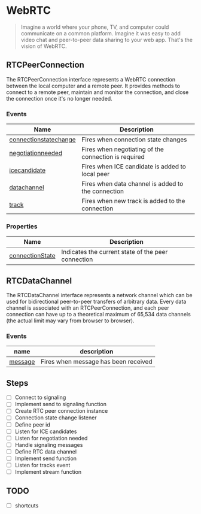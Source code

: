 # WebRTC

> Imagine a world where your phone, TV, and computer could communicate on a common platform. Imagine it was easy to add video chat and peer-to-peer data sharing to your web app. That's the vision of WebRTC.

## RTCPeerConnection

The RTCPeerConnection interface represents a WebRTC connection between the local computer and a remote peer. It provides methods to connect to a remote peer, maintain and monitor the connection, and close the connection once it's no longer needed.

### Events

| Name                                                                                                                    | Description                                          |
| ----------------------------------------------------------------------------------------------------------------------- | ---------------------------------------------------- |
| [connectionstatechange](https://developer.mozilla.org/en-US/docs/Web/API/RTCPeerConnection/connectionstatechange_event) | Fires when connection state changes                  |
| [negotiationneeded](https://developer.mozilla.org/en-US/docs/Web/API/RTCPeerConnection/negotiationneeded_event)         | Fires when negotiating of the connection is required |
| [icecandidate](https://developer.mozilla.org/en-US/docs/Web/API/RTCPeerConnection/icecandidate_event)                   | Fires when ICE candidate is added to local peer      |
| [datachannel](https://developer.mozilla.org/en-US/docs/Web/API/RTCPeerConnection/datachannel_event)                     | Fires when data channel is added to the connection   |
| [track](https://developer.mozilla.org/en-US/docs/Web/API/RTCPeerConnection/track_event)                                 | Fires when new track is added to the connection      |

### Properties

| Name                                                                                                  | Description                                        |
| ----------------------------------------------------------------------------------------------------- | -------------------------------------------------- |
| [connectionState](https://developer.mozilla.org/en-US/docs/Web/API/RTCPeerConnection/connectionState) | Indicates the current state of the peer connection |

## RTCDataChannel

The RTCDataChannel interface represents a network channel which can be used for bidirectional peer-to-peer transfers of arbitrary data. Every data channel is associated with an RTCPeerConnection, and each peer connection can have up to a theoretical maximum of 65,534 data channels (the actual limit may vary from browser to browser).

### Events

| name                                                                                     | description                          |
| ---------------------------------------------------------------------------------------- | ------------------------------------ |
| [message](https://developer.mozilla.org/en-US/docs/Web/API/RTCDataChannel/message_event) | Fires when message has been received |

## Steps

-   [ ] Connect to signaling
-   [ ] Implement send to signaling function
-   [ ] Create RTC peer connection instance
-   [ ] Connection state change listener
-   [ ] Define peer id
-   [ ] Listen for ICE candidates
-   [ ] Listen for negotiation needed
-   [ ] Handle signaling messages
-   [ ] Define RTC data channel
-   [ ] Implement send function
-   [ ] Listen for tracks event
-   [ ] Implement stream function

## TODO

-   [ ] shortcuts
